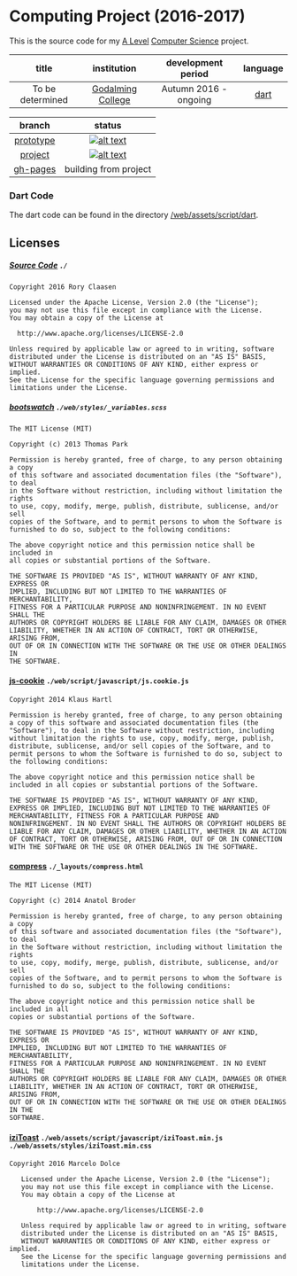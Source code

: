 # Computing Project (2016-2017)
This is the source code for my [A Level](https://en.wikipedia.org/wiki/GCE_Advanced_Level_(United_Kingdom)) [Computer Science](http://www.aqa.org.uk/subjects/computer-science-and-it/as-and-a-level) project.

|title |institution|development period|language|
|:----:|:---------:|:----------------:|:------:|
|To be determined|[Godalming College](http://godalming.ac.uk/)|Autumn 2016 - ongoing|[dart](https://www.dartlang.org/)|

|branch|status|
|:----:|:----:|
|[prototype](https://github.com/GOGO98901/computing-project/tree/prototype)|[![alt text][branch-prototype]](http://travis-ci.org/GOGO98901/computing-project)|
|[project](https://github.com/GOGO98901/computing-project/tree/project)|[![alt text][branch-project]](http://travis-ci.org/GOGO98901/computing-project)|
|[gh-pages](https://github.com/GOGO98901/computing-project/tree/gh-pages)|building from project|

### Dart Code
The dart code can be found in the directory [/web/assets/script/dart](/web/assets/script/dart).

## Licenses

##### [Source Code](https://github.com/GOGO98901/computing-project/) `./`
```
Copyright 2016 Rory Claasen

Licensed under the Apache License, Version 2.0 (the "License");
you may not use this file except in compliance with the License.
You may obtain a copy of the License at

  http://www.apache.org/licenses/LICENSE-2.0

Unless required by applicable law or agreed to in writing, software
distributed under the License is distributed on an "AS IS" BASIS,
WITHOUT WARRANTIES OR CONDITIONS OF ANY KIND, either express or implied.
See the License for the specific language governing permissions and
limitations under the License.
```

##### [bootswatch](http://bootswatch.com) `./web/styles/_variables.scss`
```
The MIT License (MIT)

Copyright (c) 2013 Thomas Park

Permission is hereby granted, free of charge, to any person obtaining a copy
of this software and associated documentation files (the "Software"), to deal
in the Software without restriction, including without limitation the rights
to use, copy, modify, merge, publish, distribute, sublicense, and/or sell
copies of the Software, and to permit persons to whom the Software is
furnished to do so, subject to the following conditions:

The above copyright notice and this permission notice shall be included in
all copies or substantial portions of the Software.

THE SOFTWARE IS PROVIDED "AS IS", WITHOUT WARRANTY OF ANY KIND, EXPRESS OR
IMPLIED, INCLUDING BUT NOT LIMITED TO THE WARRANTIES OF MERCHANTABILITY,
FITNESS FOR A PARTICULAR PURPOSE AND NONINFRINGEMENT. IN NO EVENT SHALL THE
AUTHORS OR COPYRIGHT HOLDERS BE LIABLE FOR ANY CLAIM, DAMAGES OR OTHER
LIABILITY, WHETHER IN AN ACTION OF CONTRACT, TORT OR OTHERWISE, ARISING FROM,
OUT OF OR IN CONNECTION WITH THE SOFTWARE OR THE USE OR OTHER DEALINGS IN
THE SOFTWARE.
```
#### [js-cookie](https://github.com/js-cookie/) `./web/script/javascript/js.cookie.js`
```
Copyright 2014 Klaus Hartl

Permission is hereby granted, free of charge, to any person obtaining
a copy of this software and associated documentation files (the
"Software"), to deal in the Software without restriction, including
without limitation the rights to use, copy, modify, merge, publish,
distribute, sublicense, and/or sell copies of the Software, and to
permit persons to whom the Software is furnished to do so, subject to
the following conditions:

The above copyright notice and this permission notice shall be
included in all copies or substantial portions of the Software.

THE SOFTWARE IS PROVIDED "AS IS", WITHOUT WARRANTY OF ANY KIND,
EXPRESS OR IMPLIED, INCLUDING BUT NOT LIMITED TO THE WARRANTIES OF
MERCHANTABILITY, FITNESS FOR A PARTICULAR PURPOSE AND
NONINFRINGEMENT. IN NO EVENT SHALL THE AUTHORS OR COPYRIGHT HOLDERS BE
LIABLE FOR ANY CLAIM, DAMAGES OR OTHER LIABILITY, WHETHER IN AN ACTION
OF CONTRACT, TORT OR OTHERWISE, ARISING FROM, OUT OF OR IN CONNECTION
WITH THE SOFTWARE OR THE USE OR OTHER DEALINGS IN THE SOFTWARE.
```
#### [compress](http://jch.penibelst.de/) `./_layouts/compress.html`
```
The MIT License (MIT)

Copyright (c) 2014 Anatol Broder

Permission is hereby granted, free of charge, to any person obtaining a copy
of this software and associated documentation files (the "Software"), to deal
in the Software without restriction, including without limitation the rights
to use, copy, modify, merge, publish, distribute, sublicense, and/or sell
copies of the Software, and to permit persons to whom the Software is
furnished to do so, subject to the following conditions:

The above copyright notice and this permission notice shall be included in all
copies or substantial portions of the Software.

THE SOFTWARE IS PROVIDED "AS IS", WITHOUT WARRANTY OF ANY KIND, EXPRESS OR
IMPLIED, INCLUDING BUT NOT LIMITED TO THE WARRANTIES OF MERCHANTABILITY,
FITNESS FOR A PARTICULAR PURPOSE AND NONINFRINGEMENT. IN NO EVENT SHALL THE
AUTHORS OR COPYRIGHT HOLDERS BE LIABLE FOR ANY CLAIM, DAMAGES OR OTHER
LIABILITY, WHETHER IN AN ACTION OF CONTRACT, TORT OR OTHERWISE, ARISING FROM,
OUT OF OR IN CONNECTION WITH THE SOFTWARE OR THE USE OR OTHER DEALINGS IN THE
SOFTWARE.
```

#### [iziToast](https://github.com/dolce/iziToast) `./web/assets/script/javascript/iziToast.min.js` `./web/assets/styles/iziToast.min.css`
```
Copyright 2016 Marcelo Dolce

   Licensed under the Apache License, Version 2.0 (the "License");
   you may not use this file except in compliance with the License.
   You may obtain a copy of the License at

       http://www.apache.org/licenses/LICENSE-2.0

   Unless required by applicable law or agreed to in writing, software
   distributed under the License is distributed on an "AS IS" BASIS,
   WITHOUT WARRANTIES OR CONDITIONS OF ANY KIND, either express or implied.
   See the License for the specific language governing permissions and
   limitations under the License.
```

[branch-prototype]: https://travis-ci.org/GOGO98901/computing-project.svg?branch=prototype "Build Status"
[branch-project]: https://travis-ci.org/GOGO98901/computing-project.svg?branch=project "Build Status"
